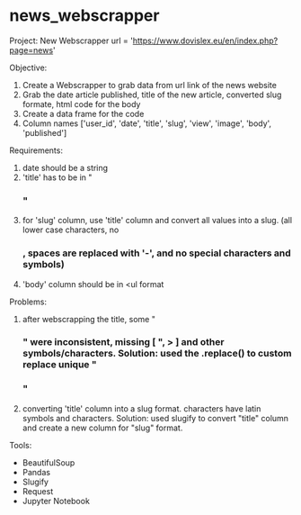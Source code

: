 # news_webscrapper

Project: New Webscrapper
url = 'https://www.dovislex.eu/en/index.php?page=news'

Objective:
1. Create a Webscrapper to grab data from url link of the news website
2. Grab the date article published, title of the new article, converted slug formate, html code for the body
3. Create a data frame for the code
4. Column names ['user_id', 'date', 'title', 'slug', 'view', 'image', 'body', 'published']

Requirements:
1. date should be a string
2. 'title' has to be in "<h3 class="news_title">"
3. for 'slug' column, use 'title' column and convert all values into a slug. 
   (all lower case characters, no <h3 class="news_title">, spaces are replaced with '-', and no special characters and symbols)
4. 'body' column should be in <ul format

Problems:
1. after webscrapping the title, some "<h3 class="news_title">" were inconsistent, missing [ ", > ] and other symbols/characters.
    Solution: used the .replace() to custom replace unique "<h3 class="news_title">"
  
  
  

  
2. converting 'title' column into a slug format. characters have latin symbols and characters.
    Solution: used slugify to convert "title" column and create a new column for "slug" format.
    
Tools:
- BeautifulSoup
- Pandas
- Slugify
- Request
- Jupyter Notebook


